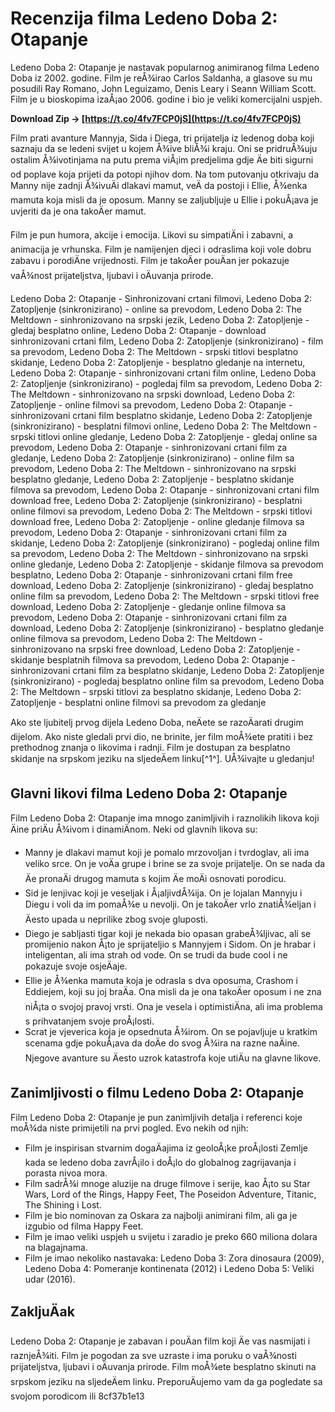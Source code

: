 
 
# Recenzija filma Ledeno Doba 2: Otapanje
 
Ledeno Doba 2: Otapanje je nastavak popularnog animiranog filma Ledeno Doba iz 2002. godine. Film je reÅ¾irao Carlos Saldanha, a glasove su mu posudili Ray Romano, John Leguizamo, Denis Leary i Seann William Scott. Film je u bioskopima izaÅ¡ao 2006. godine i bio je veliki komercijalni uspjeh.
 
**Download Zip → [https://t.co/4fv7FCP0jS](https://t.co/4fv7FCP0jS)**


 
Film prati avanture Mannyja, Sida i Diega, tri prijatelja iz ledenog doba koji saznaju da se ledeni svijet u kojem Å¾ive bliÅ¾i kraju. Oni se pridruÅ¾uju ostalim Å¾ivotinjama na putu prema viÅ¡im predjelima gdje Äe biti sigurni od poplave koja prijeti da potopi njihov dom. Na tom putovanju otkrivaju da Manny nije zadnji Å¾ivuÄi dlakavi mamut, veÄ da postoji i Ellie, Å¾enka mamuta koja misli da je oposum. Manny se zaljubljuje u Ellie i pokuÅ¡ava je uvjeriti da je ona takoÄer mamut.
 
Film je pun humora, akcije i emocija. Likovi su simpatiÄni i zabavni, a animacija je vrhunska. Film je namijenjen djeci i odraslima koji vole dobru zabavu i porodiÄne vrijednosti. Film je takoÄer pouÄan jer pokazuje vaÅ¾nost prijateljstva, ljubavi i oÄuvanja prirode.
 
Ledeno Doba 2: Otapanje - Sinhronizovani crtani filmovi,  Ledeno Doba 2: Zatopljenje (sinkronizirano) - online sa prevodom,  Ledeno Doba 2: The Meltdown - sinhronizovano na srpski jezik,  Ledeno Doba 2: Zatopljenje - gledaj besplatno online,  Ledeno Doba 2: Otapanje - download sinhronizovani crtani film,  Ledeno Doba 2: Zatopljenje (sinkronizirano) - film sa prevodom,  Ledeno Doba 2: The Meltdown - srpski titlovi besplatno skidanje,  Ledeno Doba 2: Zatopljenje - besplatno gledanje na internetu,  Ledeno Doba 2: Otapanje - sinhronizovani crtani film online,  Ledeno Doba 2: Zatopljenje (sinkronizirano) - pogledaj film sa prevodom,  Ledeno Doba 2: The Meltdown - sinhronizovano na srpski download,  Ledeno Doba 2: Zatopljenje - online filmovi sa prevodom,  Ledeno Doba 2: Otapanje - sinhronizovani crtani film besplatno skidanje,  Ledeno Doba 2: Zatopljenje (sinkronizirano) - besplatni filmovi online,  Ledeno Doba 2: The Meltdown - srpski titlovi online gledanje,  Ledeno Doba 2: Zatopljenje - gledaj online sa prevodom,  Ledeno Doba 2: Otapanje - sinhronizovani crtani film za gledanje,  Ledeno Doba 2: Zatopljenje (sinkronizirano) - online film sa prevodom,  Ledeno Doba 2: The Meltdown - sinhronizovano na srpski besplatno gledanje,  Ledeno Doba 2: Zatopljenje - besplatno skidanje filmova sa prevodom,  Ledeno Doba 2: Otapanje - sinhronizovani crtani film download free,  Ledeno Doba 2: Zatopljenje (sinkronizirano) - besplatni online filmovi sa prevodom,  Ledeno Doba 2: The Meltdown - srpski titlovi download free,  Ledeno Doba 2: Zatopljenje - online gledanje filmova sa prevodom,  Ledeno Doba 2: Otapanje - sinhronizovani crtani film za skidanje,  Ledeno Doba 2: Zatopljenje (sinkronizirano) - pogledaj online film sa prevodom,  Ledeno Doba 2: The Meltdown - sinhronizovano na srpski online gledanje,  Ledeno Doba 2: Zatopljenje - skidanje filmova sa prevodom besplatno,  Ledeno Doba 2: Otapanje - sinhronizovani crtani film free download,  Ledeno Doba 2: Zatopljenje (sinkronizirano) - gledaj besplatno online film sa prevodom,  Ledeno Doba 2: The Meltdown - srpski titlovi free download,  Ledeno Doba 2: Zatopljenje - gledanje online filmova sa prevodom,  Ledeno Doba 2: Otapanje - sinhronizovani crtani film za download,  Ledeno Doba 2: Zatopljenje (sinkronizirano) - besplatno gledanje online filmova sa prevodom,  Ledeno Doba 2: The Meltdown - sinhronizovano na srpski free download,  Ledeno Doba 2: Zatopljenje - skidanje besplatnih filmova sa prevodom,  Ledeno Doba 2: Otapanje - sinhronizovani crtani film za besplatno skidanje,  Ledeno Doba 2: Zatopljenje (sinkronizirano) - pogledaj besplatno online film sa prevodom,  Ledeno Doba 2: The Meltdown - srpski titlovi za besplatno skidanje,  Ledeno Doba 2: Zatopljenje - besplatni online filmovi sa prevodom za gledanje
 
Ako ste ljubitelj prvog dijela Ledeno Doba, neÄete se razoÄarati drugim dijelom. Ako niste gledali prvi dio, ne brinite, jer film moÅ¾ete pratiti i bez prethodnog znanja o likovima i radnji. Film je dostupan za besplatno skidanje na srpskom jeziku na sljedeÄem linku[^1^]. UÅ¾ivajte u gledanju!
  
## Glavni likovi filma Ledeno Doba 2: Otapanje
 
Film Ledeno Doba 2: Otapanje ima mnogo zanimljivih i raznolikih likova koji Äine priÄu Å¾ivom i dinamiÄnom. Neki od glavnih likova su:
 
- Manny je dlakavi mamut koji je pomalo mrzovoljan i tvrdoglav, ali ima veliko srce. On je voÄa grupe i brine se za svoje prijatelje. On se nada da Äe pronaÄi drugog mamuta s kojim Äe moÄi osnovati porodicu.
- Sid je lenjivac koji je veseljak i Å¡aljivdÅ¾ija. On je lojalan Mannyju i Diegu i voli da im pomaÅ¾e u nevolji. On je takoÄer vrlo znatiÅ¾eljan i Äesto upada u neprilike zbog svoje gluposti.
- Diego je sabljasti tigar koji je nekada bio opasan grabeÅ¾ljivac, ali se promijenio nakon Å¡to je sprijateljio s Mannyjem i Sidom. On je hrabar i inteligentan, ali ima strah od vode. On se trudi da bude cool i ne pokazuje svoje osjeÄaje.
- Ellie je Å¾enka mamuta koja je odrasla s dva oposuma, Crashom i Eddiejem, koji su joj braÄa. Ona misli da je ona takoÄer oposum i ne zna niÅ¡ta o svojoj pravoj vrsti. Ona je vesela i optimistiÄna, ali ima problema s prihvatanjem svoje proÅ¡losti.
- Scrat je vjeverica koja je opsednuta Å¾irom. On se pojavljuje u kratkim scenama gdje pokuÅ¡ava da doÄe do svog Å¾ira na razne naÄine. Njegove avanture su Äesto uzrok katastrofa koje utiÄu na glavne likove.

## Zanimljivosti o filmu Ledeno Doba 2: Otapanje
 
Film Ledeno Doba 2: Otapanje je pun zanimljivih detalja i referenci koje moÅ¾da niste primijetili na prvi pogled. Evo nekih od njih:

- Film je inspirisan stvarnim dogaÄajima iz geoloÅ¡ke proÅ¡losti Zemlje kada se ledeno doba zavrÅ¡ilo i doÅ¡lo do globalnog zagrijavanja i porasta nivoa mora.
- Film sadrÅ¾i mnoge aluzije na druge filmove i serije, kao Å¡to su Star Wars, Lord of the Rings, Happy Feet, The Poseidon Adventure, Titanic, The Shining i Lost.
- Film je bio nominovan za Oskara za najbolji animirani film, ali ga je izgubio od filma Happy Feet.
- Film je imao veliki uspjeh u svijetu i zaradio je preko 660 miliona dolara na blagajnama.
- Film je imao nekoliko nastavaka: Ledeno Doba 3: Zora dinosaura (2009), Ledeno Doba 4: Pomeranje kontinenata (2012) i Ledeno Doba 5: Veliki udar (2016).

## ZakljuÄak
 
Ledeno Doba 2: Otapanje je zabavan i pouÄan film koji Äe vas nasmijati i raznjeÅ¾iti. Film je pogodan za sve uzraste i ima poruku o vaÅ¾nosti prijateljstva, ljubavi i oÄuvanja prirode. Film moÅ¾ete besplatno skinuti na srpskom jeziku na sljedeÄem linku. PreporuÄujemo vam da ga pogledate sa svojom porodicom ili
 8cf37b1e13
 
